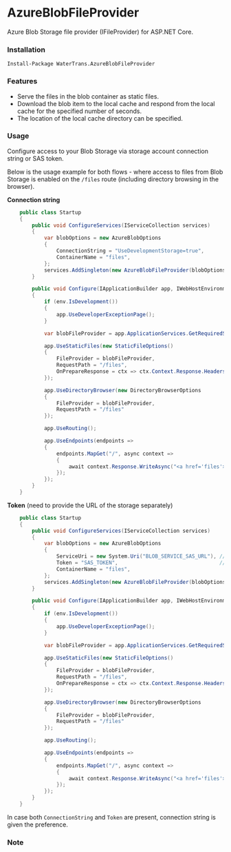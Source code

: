 # AzureBlobFileProvider
Azure Blob Storage file provider (IFileProvider) for ASP.NET Core.

### Installation
```
Install-Package WaterTrans.AzureBlobFileProvider
```

### Features
- Serve the files in the blob container as static files.
- Download the blob item to the local cache and respond from the local cache for the specified number of seconds.
- The location of the local cache directory can be specified.

### Usage

Configure access to your Blob Storage via storage account connection string or SAS token. 

Below is the usage example for both flows - where access to files from Blob Storage is enabled on the `/files` route (including directory browsing in the browser).

**Connection string**

```csharp
    public class Startup
    {
        public void ConfigureServices(IServiceCollection services)
        {
            var blobOptions = new AzureBlobOptions
            {
                ConnectionString = "UseDevelopmentStorage=true",
                ContainerName = "files",
            };
            services.AddSingleton(new AzureBlobFileProvider(blobOptions));
        }

        public void Configure(IApplicationBuilder app, IWebHostEnvironment env)
        {
            if (env.IsDevelopment())
            {
                app.UseDeveloperExceptionPage();
            }

            var blobFileProvider = app.ApplicationServices.GetRequiredService<AzureBlobFileProvider>();

            app.UseStaticFiles(new StaticFileOptions()
            {
                FileProvider = blobFileProvider,
                RequestPath = "/files",
                OnPrepareResponse = ctx => ctx.Context.Response.Headers.Append("Cache-Control", $"public, max-age=300")
            });

            app.UseDirectoryBrowser(new DirectoryBrowserOptions
            {
                FileProvider = blobFileProvider,
                RequestPath = "/files"
            });

            app.UseRouting();

            app.UseEndpoints(endpoints =>
            {
                endpoints.MapGet("/", async context =>
                {
                    await context.Response.WriteAsync("<a href='files'>files</a>");
                });
            });
        }
    }
```

**Token** (need to provide the URL of the storage separately)

```csharp
    public class Startup
    {
        public void ConfigureServices(IServiceCollection services)
        {
            var blobOptions = new AzureBlobOptions
            {
                ServiceUri = new System.Uri("BLOB_SERVICE_SAS_URL"), // ex.) https://youraccount.blob.core.windows.net
                Token = "SAS_TOKEN",                                 // ex.) ?sv=2020-08-04&ss=b&srt=co&sp=rltfx&se=2021-01-01T00:00:00Z&st=2021-01-02T00:00:00Z&spr=https&sig=xxxxxxxxxxxxxxxxxxxxxx%2Bx%2Fxx%2Bxxxxxxxxxxxxxxx%3D
                ContainerName = "files",
            };
            services.AddSingleton(new AzureBlobFileProvider(blobOptions));
        }

        public void Configure(IApplicationBuilder app, IWebHostEnvironment env)
        {
            if (env.IsDevelopment())
            {
                app.UseDeveloperExceptionPage();
            }

            var blobFileProvider = app.ApplicationServices.GetRequiredService<AzureBlobFileProvider>();

            app.UseStaticFiles(new StaticFileOptions()
            {
                FileProvider = blobFileProvider,
                RequestPath = "/files",
                OnPrepareResponse = ctx => ctx.Context.Response.Headers.Append("Cache-Control", $"public, max-age=300")
            });

            app.UseDirectoryBrowser(new DirectoryBrowserOptions
            {
                FileProvider = blobFileProvider,
                RequestPath = "/files"
            });

            app.UseRouting();

            app.UseEndpoints(endpoints =>
            {
                endpoints.MapGet("/", async context =>
                {
                    await context.Response.WriteAsync("<a href='files'>files</a>");
                });
            });
        }
    }
```

In case both `ConnectionString` and `Token` are present, connection string is given the preference.

### Note

